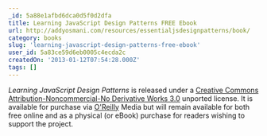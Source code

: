 ```yaml
---
_id: 5a88e1afbd6dca0d5f0d2dfa
title: Learning JavaScript Design Patterns FREE Ebook
url: http://addyosmani.com/resources/essentialjsdesignpatterns/book/
category: books
slug: 'learning-javascript-design-patterns-free-ebook'
user_id: 5a83ce59d6eb0005c4ecda2c
createdOn: '2013-01-12T07:54:28.000Z'
tags: []
---
```


<em>Learning JavaScript Design Patterns</em> is released under a <a href="http://creativecommons.org/licenses/by-nc-nd/3.0/">Creative Commons Attribution-Noncommercial-No Derivative Works 3.0</a> unported license. It is available for purchase via <a href="http://shop.oreilly.com/product/0636920025832.do">O'Reilly</a> Media but will remain available for both free online and as a physical (or eBook) purchase for readers wishing to support the project.
